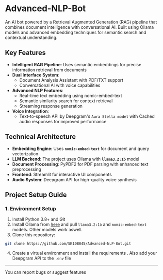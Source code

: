 # Advanced-NLP-Bot
An AI bot powered by a Retrieval Augmented Generation (RAG) pipeline that combines document intelligence with conversational AI. Built using Ollama models and advanced embedding techniques for semantic search and contextual understanding.
## Key Features

- **Intelligent RAG Pipeline**: Uses semantic embeddings for precise information retrieval from documents
- **Dual Interface System**: 
  - Document Analysis Assistant with PDF/TXT support
  - Conversational AI with voice capabilities
- **Advanced NLP Features**:
  - Real-time text embedding using nomic-embed-text
  - Semantic similarity search for context retrieval
  - Streaming response generation
- **Voice Integration**:
  - Text-to-speech API by Deepgram's `Aura Stella model` with Cached audio responses for improved performance

## Technical Architecture

- **Embedding Engine**: Uses **`nomic-embed-text`** for document and query vectorization
- **LLM Backend**: The project uses Ollama with **`llama3.2:1b`** model
- **Document Processing**: PyPDF2 for PDF parsing with enhanced text preprocessing
- **Frontend**: Streamlit for interactive UI components
- **Audio System**: Deepgram API for high-quality voice synthesis
  
## Project Setup Guide

### 1. Environment Setup

1. Install Python 3.8+ and Git
2. Install Ollama from [here](https://ollama.com/download) and pull `llama3.2:1b` and `nomic-embed-text` models. Other models work aswell.
3. Clone this repository:
```bash
git clone https://github.com/SK108045/Advanced-NLP-Bot.git
```
4. Create a virtual environment and install the requirements . Also add your Deepgram API to the `.env` file
   
---
You can report bugs or suggest features
